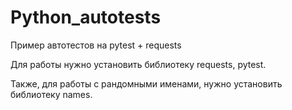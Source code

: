 # Python_autotests
Пример автотестов на pytest + requests

Для работы нужно установить библиотеку requests, pytest. 

Также, для работы с рандомными именами, нужно установить библиотеку names.
